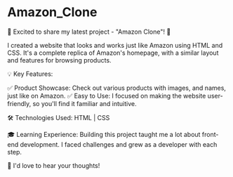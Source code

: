 # Amazon_Clone

🚀 Excited to share my latest project - "Amazon Clone"! 🎉

I created a website that looks and works just like Amazon using HTML and CSS. It's a complete replica of Amazon's homepage, with a similar layout and features for browsing products.

💡 Key Features:

✅ Product Showcase: Check out various products with images, and names, just like on Amazon.
✅ Easy to Use: I focused on making the website user-friendly, so you'll find it familiar and intuitive.

🛠 Technologies Used:
HTML | CSS

🎓 Learning Experience:
Building this project taught me a lot about front-end development. I faced challenges and grew as a developer with each step.

📢 I'd love to hear your thoughts!

